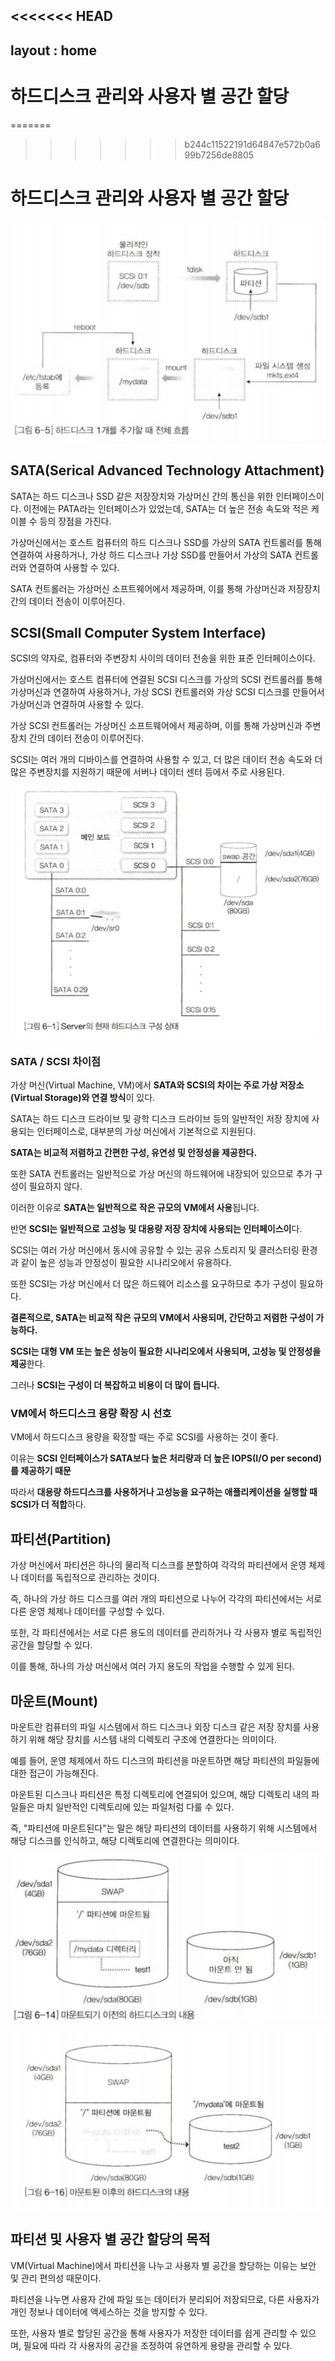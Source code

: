 <<<<<<< HEAD
---
layout : home
---

하드디스크 관리와 사용자 별 공간 할당
======================

=======
>>>>>>> b244c11522191d64847e572b0a699b7256de8805
# 하드디스크 관리와 사용자 별 공간 할당

![Untitled](./image/img2-1.png)

## SATA(Serical Advanced Technology Attachment)

SATA는 하드 디스크나 SSD 같은 저장장치와 가상머신 간의 통신을 위한 인터페이스이다. 이전에는 PATA라는 인터페이스가 있었는데, SATA는 더 높은 전송 속도와 적은 케이블 수 등의 장점을 가진다.

가상머신에서는 호스트 컴퓨터의 하드 디스크나 SSD를 가상의 SATA 컨트롤러를 통해 연결하여 사용하거나, 가상 하드 디스크나 가상 SSD를 만들어서 가상의 SATA 컨트롤러와 연결하여 사용할 수 있다. 

SATA 컨트롤러는 가상머신 소프트웨어에서 제공하며, 이를 통해 가상머신과 저장장치 간의 데이터 전송이 이루어진다.

## SCSI(Small Computer System Interface)

SCSI의 약자로, 컴퓨터와 주변장치 사이의 데이터 전송을 위한 표준 인터페이스이다.

가상머신에서는 호스트 컴퓨터에 연결된 SCSI 디스크를 가상의 SCSI 컨트롤러를 통해 가상머신과 연결하여 사용하거나, 가상 SCSI 컨트롤러와 가상 SCSI 디스크를 만들어서 가상머신과 연결하여 사용할 수 있다. 

가상 SCSI 컨트롤러는 가상머신 소프트웨어에서 제공하며, 이를 통해 가상머신과 주변장치 간의 데이터 전송이 이루어진다.

SCSI는 여러 개의 디바이스를 연결하여 사용할 수 있고, 더 많은 데이터 전송 속도와 더 많은 주변장치를 지원하기 때문에 서버나 데이터 센터 등에서 주로 사용된다.

![Untitled](./image/img2-2.png)

### SATA / SCSI 차이점

가상 머신(Virtual Machine, VM)에서 **SATA와 SCSI의 차이는 주로 가상 저장소(Virtual Storage)와 연결 방식**이 있다.

SATA는 하드 디스크 드라이브 및 광학 디스크 드라이브 등의 일반적인 저장 장치에 사용되는 인터페이스로, 대부분의 가상 머신에서 기본적으로 지원된다. 

**SATA는 비교적 저렴하고 간편한 구성, 유연성 및 안정성을 제공한다.** 

또한 SATA 컨트롤러는 일반적으로 가상 머신의 하드웨어에 내장되어 있으므로 추가 구성이 필요하지 않다. 

이러한 이유로 **SATA는 일반적으로 작은 규모의 VM에서 사용**됩니다.

반면 **SCSI는 일반적으로 고성능 및 대용량 저장 장치에 사용되는 인터페이스이**다. 

SCSI는 여러 가상 머신에서 동시에 공유할 수 있는 공유 스토리지 및 클러스터링 환경과 같이 높은 성능과 안정성이 필요한 시나리오에서 유용하다. 

또한 SCSI는 가상 머신에서 더 많은 하드웨어 리소스를 요구하므로 추가 구성이 필요하다.

**결론적으로, SATA는 비교적 작은 규모의 VM에서 사용되며, 간단하고 저렴한 구성이 가능하다.** 

**SCSI는 대형 VM 또는 높은 성능이 필요한 시나리오에서 사용되며, 고성능 및 안정성을 제공**한다. 

그러나 **SCSI는 구성이 더 복잡하고 비용이 더 많이 듭니다.**

### VM에서 하드디스크 용량 확장 시 선호

VM에서 하드디스크 용량을 확장할 때는 주로 SCSI를 사용하는 것이 좋다.

이유는 **SCSI 인터페이스가 SATA보다 높은 처리량과 더 높은 IOPS(I/O per second)를 제공하기 때문**

따라서 **대용량 하드디스크를 사용하거나 고성능을 요구하는 애플리케이션을 실행할 때 SCSI가 더 적합**하다.

## 파티션(Partition)

가상 머신에서 파티션은 하나의 물리적 디스크를 분할하여 각각의 파티션에서 운영 체제나 데이터를 독립적으로 관리하는 것이다. 

즉, 하나의 가상 하드 디스크를 여러 개의 파티션으로 나누어 각각의 파티션에서는 서로 다른 운영 체제나 데이터를 구성할 수 있다. 

또한, 각 파티션에서는 서로 다른 용도의 데이터를 관리하거나 각 사용자 별로 독립적인 공간을 할당할 수 있다. 

이를 통해, 하나의 가상 머신에서 여러 가지 용도의 작업을 수행할 수 있게 된다.

## 마운트(Mount)

마운트란 컴퓨터의 파일 시스템에서 하드 디스크나 외장 디스크 같은 저장 장치를 사용하기 위해 해당 장치를 시스템 내의 디렉토리 구조에 연결한다는 의미이다.

예를 들어, 운영 체제에서 하드 디스크의 파티션을 마운트하면 해당 파티션의 파일들에 대한 접근이 가능해진다.

 마운트된 디스크나 파티션은 특정 디렉토리에 연결되어 있으며, 해당 디렉토리 내의 파일들은 마치 일반적인 디렉토리에 있는 파일처럼 다룰 수 있다.

즉, "파티션에 마운트된다"는 말은 해당 파티션의 데이터를 사용하기 위해 시스템에서 해당 디스크를 인식하고, 해당 디렉토리에 연결한다는 의미이다.

![Untitled](./image/img2-3.png)

![Untitled](./image/img2-4.png)

## 파티션 및 사용자 별 공간 할당의 목적

VM(Virtual Machine)에서 파티션을 나누고 사용자 별 공간을 할당하는 이유는 보안 및 관리 편의성 때문이다.

파티션을 나누면 사용자 간에 파일 또는 데이터가 분리되어 저장되므로, 다른 사용자가 개인 정보나 데이터에 액세스하는 것을 방지할 수 있다. 

또한, 사용자 별로 할당된 공간을 통해 사용자가 저장한 데이터를 쉽게 관리할 수 있으며, 필요에 따라 각 사용자의 공간을 조정하여 유연하게 용량을 관리할 수 있다.